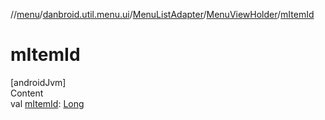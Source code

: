 //[menu](../../../index.md)/[danbroid.util.menu.ui](../../index.md)/[MenuListAdapter](../index.md)/[MenuViewHolder](index.md)/[mItemId](m-item-id.md)



# mItemId  
[androidJvm]  
Content  
val [mItemId](m-item-id.md): [Long](https://kotlinlang.org/api/latest/jvm/stdlib/kotlin/-long/index.html)  



